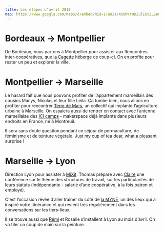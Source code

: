 ```yaml
---
title: Les étapes d'avril 2018
map: https://www.google.com/maps/d/embed?mid=17eU3a7X6UMkrODZulI6xZLSeCf1YXsd4
---
```


# Bordeaux → Montpellier

De Bordeaux, nous partons à Montpellier pour assister aux Rencontres inter-coopératives, que <a href="https://lacagette-coop.fr/page/homepage">la Cagette</a> héberge ce coup-ci.
On en profite pour rester un peu et explorer la ville.

# Montpellier → Marseille

Le hasard fait que nous pouvons profiter de l’appartement marseillais des cousins Maïlys, Nicolas et leur fille Leïla. Ça tombe bien, nous allons en profiter pour rencontrer <a href="http://terredemars.fr/">Terre de Mars</a>, un collectif qui implante l’agriculture urbaine à Marseille.
On essaiera aussi de rentrer en contact avec l’antenne marseillaise des <a href="https://makeici.org/">ICI camps</a> - makerspace déjà implanté dans plusieurs endroits en France, né à Montreuil.

Il sera sans doute question pendant ce séjour de permaculture, de féminisme et de teinture végétale. Just my cup of tea dear, what a pleasant surprise !</p>

# Marseille → Lyon

Direction Lyon pour assister à <a href="https://mixitconf.org/2018">MiXit</a>. Thomas prépare avec <a href="http://marges.clairezuliani.com/">Claire</a> une conférence sur le thème des structures de travail, sur les particularités de leurs statuts (indépendante - salarié d’une coopérative, à la fois patron et employé).

C'est l’occasion rêvée d’aller traîner du côté de <a href="https://www.lamyne.org">la MYNE</a>, un des lieux qui a inspiré notre itinérance et qui revient très régulièrement dans les conversations sur les tiers-lieux.

Il se trouve aussi que <a href="https://twitter.com/RemiEnguehard">Rémi</a> et Rosalie s’installent à Lyon au mois d’avril. On va filer un coup de main sur la peinture.
